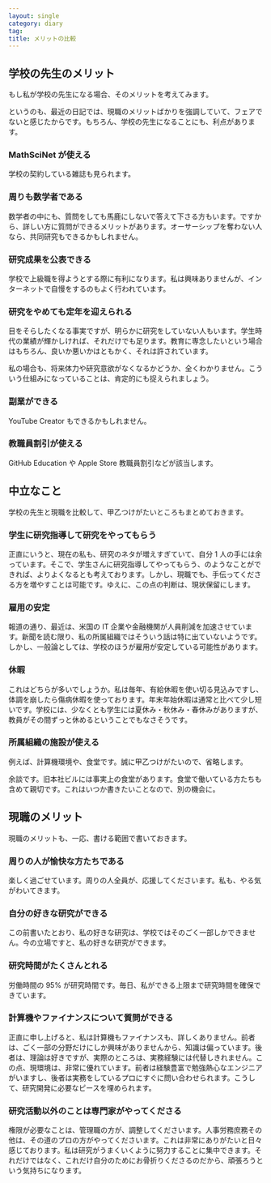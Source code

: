 ```yaml
---
layout: single
category: diary
tag:
title: メリットの比較
---
```


## 学校の先生のメリット

もし私が学校の先生になる場合、そのメリットを考えてみます。

というのも、最近の日記では、現職のメリットばかりを強調していて、フェアでないと感じたからです。もちろん、学校の先生になることにも、利点があります。

### MathSciNet が使える

学校の契約している雑誌も見られます。

### 周りも数学者である

数学者の中にも、質問をしても馬鹿にしないで答えて下さる方もいます。ですから、詳しい方に質問ができるメリットがあります。オーサーシップを奪わない人なら、共同研究もできるかもしれません。

### 研究成果を公表できる

学校で上級職を得ようとする際に有利になります。私は興味ありませんが、インターネットで自慢をするのもよく行われています。

### 研究をやめても定年を迎えられる

目をそらしたくなる事実ですが、明らかに研究をしていない人もいます。学生時代の業績が輝かしければ、それだけでも足ります。教育に専念したいという場合はもちろん、良いか悪いかはともかく、それは許されています。

私の場合も、将来体力や研究意欲がなくなるかどうか、全くわかりません。こういう仕組みになっていることは、肯定的にも捉えられましょう。

### 副業ができる

YouTube Creator もできるかもしれません。

### 教職員割引が使える

GitHub Education や Apple Store 教職員割引などが該当します。

## 中立なこと

学校の先生と現職を比較して、甲乙つけがたいところもまとめておきます。

### 学生に研究指導して研究をやってもらう

正直にいうと、現在の私も、研究のネタが増えすぎていて、自分 1 人の手には余っています。そこで、学生さんに研究指導してやってもらう、のようなことができれば、よりよくなるとも考えております。しかし、現職でも、手伝ってくださる方を増やすことは可能です。ゆえに、この点の判断は、現状保留にします。

### 雇用の安定

報道の通り、最近は、米国の IT 企業や金融機関が人員削減を加速させています。新聞を読む限り、私の所属組織ではそういう話は特に出ていないようです。しかし、一般論としては、学校のほうが雇用が安定している可能性があります。

### 休暇

これはどちらが多いでしょうか。私は毎年、有給休暇を使い切る見込みですし、体調を崩したら傷病休暇を使っております。年末年始休暇は通常と比べて少し短いです。学校には、少なくとも学生には夏休み・秋休み・春休みがありますが、教員がその間ずっと休めるということでもなさそうです。

### 所属組織の施設が使える

例えば、計算機環境や、食堂です。誠に甲乙つけがたいので、省略します。

余談です。旧本社ビルには事実上の食堂があります。食堂で働いている方たちも含めて親切です。これはいつか書きたいことなので、別の機会に。

## 現職のメリット

現職のメリットも、一応、書ける範囲で書いておきます。

### 周りの人が愉快な方たちである

楽しく過ごせています。周りの人全員が、応援してくださいます。私も、やる気がわいてきます。

### 自分の好きな研究ができる

この前書いたとおり、私の好きな研究は、学校ではそのごく一部しかできません。今の立場ですと、私の好きな研究ができます。

### 研究時間がたくさんとれる

労働時間の 95% が研究時間です。毎日、私ができる上限まで研究時間を確保できています。

### 計算機やファイナンスについて質問ができる

正直に申し上げると、私は計算機もファイナンスも、詳しくありません。前者は、ごく一部の分野だけにしか興味がありませんから、知識は偏っています。後者は、理論は好きですが、実際のところは、実務経験には代替しきれません。この点、現環境は、非常に優れています。前者は経験豊富で勉強熱心なエンジニアがいますし、後者は実務をしているプロにすぐに問い合わせられます。こうして、研究開発に必要なピースを埋められます。

### 研究活動以外のことは専門家がやってくださる

権限が必要なことは、管理職の方が、調整してくださいます。人事労務庶務その他は、その道のプロの方がやってくださいます。これは非常にありがたいと日々感じております。私は研究がうまくいくように努力することに集中できます。それだけではなく、これだけ自分のためにお骨折りくださるのだから、頑張ろうという気持ちになります。
